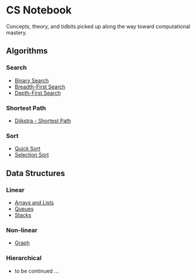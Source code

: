 # CS Notebook

Concepts, theory, and tidbits picked up along the way toward computational mastery.

## Algorithms

### Search

*   [Binary Search](algorithms/search/binary/README.md)
*   [Breadth-First Search](algorithms/search/bfs/README.md)
*   [Depth-First Search](algorithms/search/dfs/README.md)

### Shortest Path

*   [Dijkstra - Shortest Path](algorithms/shortest-path/dijkstra/README.md)

### Sort

*   [Quick Sort](algorithms/sort/quick/README.md)
*   [Selection Sort](algorithms/sort/selection/README.md)

## Data Structures

### Linear

*   [Arrays and Lists](data-structures/linear/arrays-and-lists/README.md)
*   [Queues](data-structures/linear/queues/README.md)
*   [Stacks](data-structures/linear/stacks/README.md)

### Non-linear

*   [Graph](data-structures/non-linear/graphs/README.md)

### Hierarchical

*   to be continued ...
